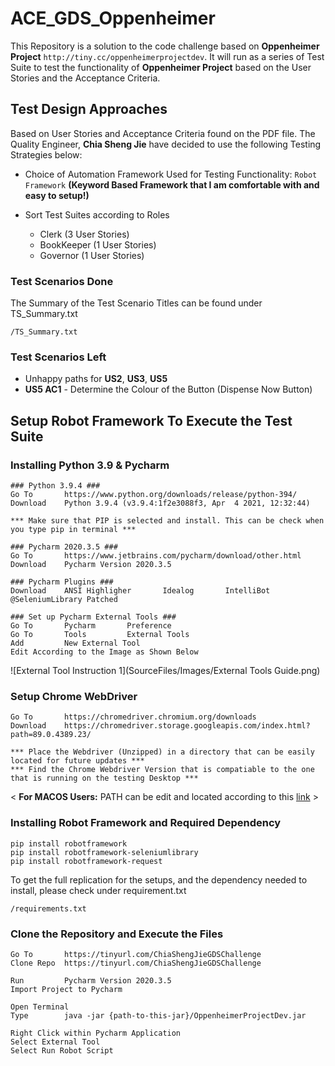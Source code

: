#   ACE_GDS_Oppenheimer
This Repository is a solution to the code challenge based on **Oppenheimer Project** `http://tiny.cc/oppenheimerprojectdev`. It will run as a series of Test Suite to test the functionality of **Oppenheimer Project** based on the User Stories and the Acceptance Criteria.

## Test Design Approaches
Based on User Stories and Acceptance Criteria found on the PDF file. The Quality Engineer, **Chia Sheng Jie** have decided to use the following Testing Strategies below:
* Choice of Automation Framework Used for Testing Functionality: `Robot Framework` **(Keyword Based Framework that I am comfortable with and easy to setup!)**

* Sort Test Suites according to Roles
  * Clerk (3 User Stories)
  * BookKeeper (1 User Stories)
  * Governor (1 User Stories)

### Test Scenarios Done
The Summary of the Test Scenario Titles can be found under TS_Summary.txt  

```
/TS_Summary.txt
```

### Test Scenarios Left
* Unhappy paths for **US2**, **US3**, **US5**
* **US5 AC1** - Determine the Colour of the Button (Dispense Now Button)

## Setup Robot Framework To Execute the Test Suite

### Installing Python 3.9 & Pycharm

```
### Python 3.9.4 ###
Go To       https://www.python.org/downloads/release/python-394/
Download    Python 3.9.4 (v3.9.4:1f2e3088f3, Apr  4 2021, 12:32:44)

*** Make sure that PIP is selected and install. This can be check when you type pip in terminal ***

### Pycharm 2020.3.5 ###
Go To       https://www.jetbrains.com/pycharm/download/other.html
Download    Pycharm Version 2020.3.5

### Pycharm Plugins ###
Download    ANSI Highligher       Idealog       IntelliBot @SeleniumLibrary Patched

### Set up Pycharm External Tools ###
Go To       Pycharm       Preference
Go To       Tools         External Tools
Add         New External Tool
Edit According to the Image as Shown Below 
```
![External Tool Instruction 1](SourceFiles/Images/External Tools Guide.png)


### Setup Chrome WebDriver

```
Go To       https://chromedriver.chromium.org/downloads
Download    https://chromedriver.storage.googleapis.com/index.html?path=89.0.4389.23/

*** Place the Webdriver (Unzipped) in a directory that can be easily located for future updates *** 
*** Find the Chrome Webdriver Version that is compatiable to the one that is running on the testing Desktop ***  
```

< **For MACOS Users:** PATH can be edit and located according to this [link](https://www.kenst.com/2015/03/including-the-chromedriver-location-in-macos-system-path/) >


### Installing Robot Framework and Required Dependency

```
pip install robotframework
pip install robotframework-seleniumlibrary
pip install robotframework-request
```

To get the full replication for the setups, and the dependency needed to install, please check under requirement.txt

```
/requirements.txt
```

### Clone the Repository and Execute the Files

```
Go To       https://tinyurl.com/ChiaShengJieGDSChallenge
Clone Repo  https://tinyurl.com/ChiaShengJieGDSChallenge

Run         Pycharm Version 2020.3.5
Import Project to Pycharm

Open Terminal
Type        java -jar {path-to-this-jar}/OppenheimerProjectDev.jar

Right Click within Pycharm Application
Select External Tool 
Select Run Robot Script        
```